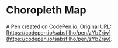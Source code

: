 # Choropleth Map

A Pen created on CodePen.io. Original URL: [https://codepen.io/sabsfilho/pen/zYbZrjw](https://codepen.io/sabsfilho/pen/zYbZrjw).

